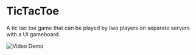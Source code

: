 # TicTacToe
A tic tac toe game that can be played by two players on separate servers with a UI gameboard.

<img src='AND101P3.gif' title='Video Demo' width='' alt='Video Demo' />
